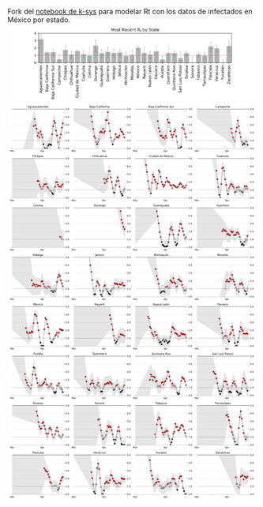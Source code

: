 Fork del [notebook de k-sys](https://github.com/k-sys/covid-19/blob/master/Realtime%20R0.ipynb) para modelar Rt con los datos de infectados en México por estado. 
![rt-mexico](https://github.com/mariorz/rtlivemx/blob/master/mx-30-2.png)
![rt-mexico](https://github.com/mariorz/rtlivemx/blob/master/mx-30.png)

